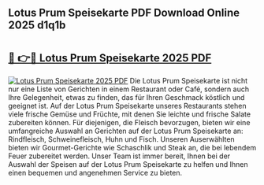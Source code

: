 ## Lotus Prum Speisekarte PDF Download Online 2025 d1q1b

# <h2><a href="http://gca9cy5.nevu.top/?p=Lotus+Prum+Speisekarte">🔗 👉🔴 Lotus Prum Speisekarte 2025 PDF</a></h2>

[![Lotus Prum Speisekarte 2025 PDF](https://i.imgur.com/dBaPXMq.png)](http://gca9cy5.nevu.top/?p=Lotus+Prum+Speisekarte)
Die Lotus Prum Speisekarte ist nicht nur eine Liste von Gerichten in einem Restaurant oder Café, sondern auch Ihre Gelegenheit, etwas zu finden, das für Ihren Geschmack köstlich und geeignet ist. Auf der Lotus Prum Speisekarte unseres Restaurants stehen viele frische Gemüse und Früchte, mit denen Sie leichte und frische Salate zubereiten können. Für diejenigen, die Fleisch bevorzugen, bieten wir eine umfangreiche Auswahl an Gerichten auf der Lotus Prum Speisekarte an: Rindfleisch, Schweinefleisch, Huhn und Fisch. Unseren Auserwählten bieten wir Gourmet-Gerichte wie Schaschlik und Steak an, die bei lebendem Feuer zubereitet werden. Unser Team ist immer bereit, Ihnen bei der Auswahl der Speisen auf der Lotus Prum Speisekarte zu helfen und Ihnen einen bequemen und angenehmen Service zu bieten.
